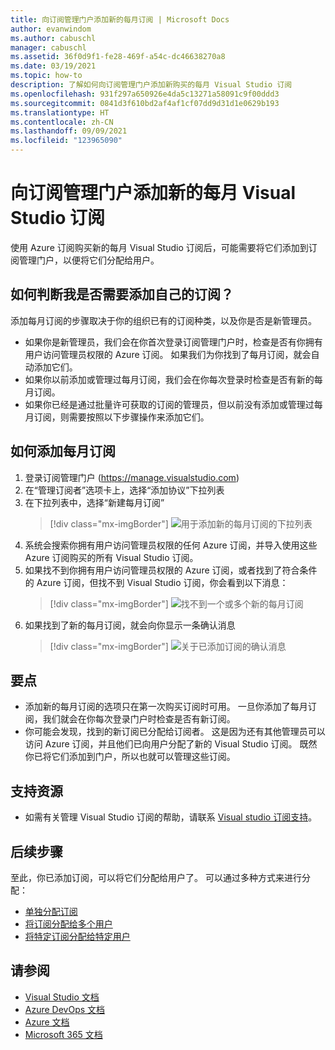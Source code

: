 ```yaml
---
title: 向订阅管理门户添加新的每月订阅 | Microsoft Docs
author: evanwindom
ms.author: cabuschl
manager: cabuschl
ms.assetid: 36f0d9f1-fe28-469f-a54c-dc46638270a8
ms.date: 03/19/2021
ms.topic: how-to
description: 了解如何向订阅管理门户添加新购买的每月 Visual Studio 订阅
ms.openlocfilehash: 931f297a650926e4da5c13271a58091c9f00ddd3
ms.sourcegitcommit: 0841d3f610bd2af4af1cf07dd9d31d1e0629b193
ms.translationtype: HT
ms.contentlocale: zh-CN
ms.lasthandoff: 09/09/2021
ms.locfileid: "123965090"
---
```

# <a name="add-new-monthly-visual-studio-subscriptions-to-the-subscriptions-administration-portal"></a>向订阅管理门户添加新的每月 Visual Studio 订阅
使用 Azure 订阅购买新的每月 Visual Studio 订阅后，可能需要将它们添加到订阅管理门户，以便将它们分配给用户。  

## <a name="how-do-i-know-if-i-need-to-add-my-subscriptions"></a>如何判断我是否需要添加自己的订阅？
添加每月订阅的步骤取决于你的组织已有的订阅种类，以及你是否是新管理员。
- 如果你是新管理员，我们会在你首次登录订阅管理门户时，检查是否有你拥有用户访问管理员权限的 Azure 订阅。  如果我们为你找到了每月订阅，就会自动添加它们。 
- 如果你以前添加或管理过每月订阅，我们会在你每次登录时检查是否有新的每月订阅。 
- 如果你已经是通过批量许可获取的订阅的管理员，但以前没有添加或管理过每月订阅，则需要按照以下步骤操作来添加它们。

## <a name="how-to-add-monthly-subscriptions"></a>如何添加每月订阅
1. 登录订阅管理门户 (<https://manage.visualstudio.com>)
1. 在“管理订阅者”选项卡上，选择“添加协议”下拉列表 
1. 在下拉列表中，选择“新建每月订阅”
   > [!div class="mx-imgBorder"]
   > ![用于添加新的每月订阅的下拉列表](_img/add-monthly-subs/add-subs-drop-down.png "依次选择“添加协议”、“新建每月订阅”。")
1. 系统会搜索你拥有用户访问管理员权限的任何 Azure 订阅，并导入使用这些 Azure 订阅购买的所有 Visual Studio 订阅。
1. 如果找不到你拥有用户访问管理员权限的 Azure 订阅，或者找到了符合条件的 Azure 订阅，但找不到 Visual Studio 订阅，你会看到以下消息：
   > [!div class="mx-imgBorder"]
   > ![找不到一个或多个新的每月订阅](_img/add-monthly-subs/no-subs-found.png "指出没有 Azure 订阅或 Visual Studio 订阅可供你使用的错误消息。")
1. 如果找到了新的每月订阅，就会向你显示一条确认消息
   > [!div class="mx-imgBorder"]
   > ![关于已添加订阅的确认消息](_img/add-monthly-subs/subs-added-confirmation.png "确认消息将显示已添加的订阅。")

## <a name="things-to-keep-in-mind"></a>要点
- 添加新的每月订阅的选项只在第一次购买订阅时可用。  一旦你添加了每月订阅，我们就会在你每次登录门户时检查是否有新订阅。 
- 你可能会发现，找到的新订阅已分配给订阅者。  这是因为还有其他管理员可以访问 Azure 订阅，并且他们已向用户分配了新的 Visual Studio 订阅。  既然你已将它们添加到门户，所以也就可以管理这些订阅。 

## <a name="support-resources"></a>支持资源
- 如需有关管理 Visual Studio 订阅的帮助，请联系 [Visual studio 订阅支持](https://aka.ms/vsadminhelp)。

## <a name="next-steps"></a>后续步骤
至此，你已添加订阅，可以将它们分配给用户了。  可以通过多种方式来进行分配：
- [单独分配订阅](assign-license.md)
- [将订阅分配给多个用户](assign-license-bulk.md)
- [将特定订阅分配给特定用户](assign-guid.md)

## <a name="see-also"></a>请参阅
- [Visual Studio 文档](/visualstudio/)
- [Azure DevOps 文档](/azure/devops/)
- [Azure 文档](/azure/)
- [Microsoft 365 文档](/microsoft-365/)